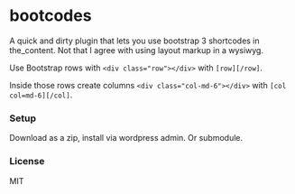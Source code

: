 bootcodes
=======

A quick and dirty plugin that lets you use bootstrap 3 shortcodes in the_content. Not that I agree with using layout markup in a wysiwyg.

Use Bootstrap rows with `<div class="row"></div>` with `[row][/row]`.

Inside those rows create columns `<div class="col-md-6"></div>` with `[col col=md-6][/col]`.

### Setup

Download as a zip, install via wordpress admin. Or submodule.

### License

MIT